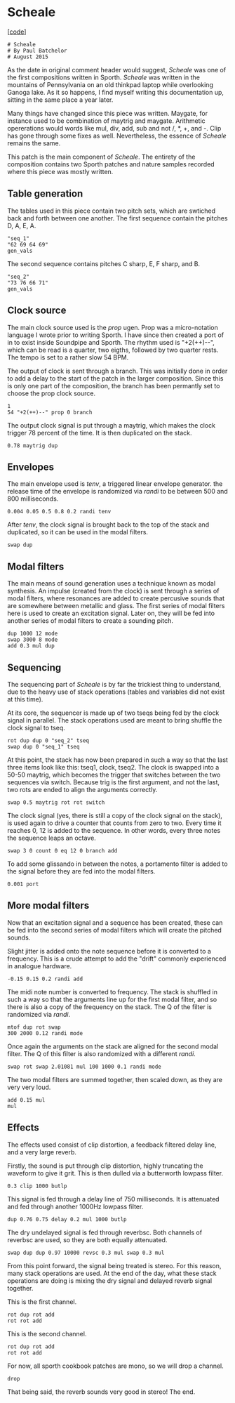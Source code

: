 # Scheale

\[[code](/res/cook/scheale.sp)]



    # Scheale
    # By Paul Batchelor
    # August 2015


As the date in original comment header would suggest, 
*Scheale* was one of the first compositions written in Sporth. 
*Scheale* was written in the mountains of Pennsylvania on an old
thinkpad laptop while overlooking Ganoga lake. As it so happens, I find 
myself writing this documentation up, sitting in the same place a year later.

Many things have changed since this piece was written. Maygate, for instance
used to be combination of maytrig and maygate. Arithmetic opererations 
would words like mul, div, add, sub and not /, \*, +, and -. Clip has gone
through some fixes as well. Nevertheless, the essence of *Scheale* remains
the same.

This patch is the main component of *Scheale*. The entirety of the composition 
contains two Sporth patches and nature samples recorded
where this piece was mostly written. 

## Table generation

The tables used in this piece contain two pitch sets, which are swtiched
back and forth between one another. The first sequence contain the pitches
D, A, E, A. 

    "seq_1"
    "62 69 64 69"
    gen_vals

The second sequence contains pitches C sharp, E, F sharp, and B.

    "seq_2"
    "73 76 66 71"
    gen_vals


## Clock source

The main clock source used is the *prop* ugen. Prop was a micro-notation
language I wrote prior to writing Sporth. I have since then created
a port of in to exist inside Soundpipe and Sporth. The rhythm used
is "+2(++)--", which can be read is a quarter, two eigths, followed by
two quarter rests. The tempo is set to a rather slow 54 BPM. 

The output of clock is sent through a branch. This was initially done
in order to add a delay to the start of the patch in the larger composition. 
Since this is only one part of the composition, the branch has been permantly
set to choose the prop clock source.

    1
    54 "+2(++)--" prop 0 branch

The output clock signal is put through a maytrig, which makes the clock
trigger 78 percent of the time. It is then duplicated on the stack.

    0.78 maytrig dup


## Envelopes

The main envelope used is *tenv*, a triggered linear envelope generator.
the release time of the envelope is randomized via *randi* to be between
500 and 800 milliseconds. 

    0.004 0.05 0.5 0.8 0.2 randi tenv 

After *tenv*, the clock signal is brought back to the top of the stack
and duplicated, so it can be used in the modal filters.

    swap dup


## Modal filters

The main means of sound generation uses a technique known as modal 
synthesis. An impulse (created from the clock)
is sent through a series of modal filters, where
resonances are added to create percusive sounds that are somewhere between
metallic and glass. The first series of modal filters here is used
to create an excitation signal. Later on, they will be fed into
another series of modal filters to create a sounding pitch.

    dup 1000 12 mode
    swap 3000 8 mode
    add 0.3 mul dup


## Sequencing

The sequencing part of *Scheale* is by far the trickiest thing to 
understand, due to the heavy use of stack operations (tables and variables
did not exist at this time). 

At its core, the sequencer is made up of two tseqs  being fed by the clock
signal in parallel. The stack operations used are meant to bring shuffle
the clock signal to tseq. 

    rot dup dup 0 "seq_2" tseq
    swap dup 0 "seq_1" tseq

At this point, the stack has now been prepared in such a way so that the 
last three items look like this: tseq1, clock, tseq2. The clock is swapped
into a 50-50 maytrig, which becomes the trigger that switches between
the two sequences via switch. Because trig is the first argument, and 
not the last, two rots are ended to align the arguments correctly.

    swap 0.5 maytrig rot rot switch

The clock signal (yes, there is still a copy of the clock signal 
on the stack), is used again to drive a counter that counts from zero
to two. Every time it reaches 0, 12 is added to the sequence. In other
words, every three notes the sequence leaps an octave.

    swap 3 0 count 0 eq 12 0 branch add

To add some glissando in between the notes, a portamento filter is 
added to the signal before they are fed into the modal filters.

    0.001 port


## More modal filters

Now that an excitation signal and a sequence has been created, these 
can be fed into the second series of modal filters which will create
the pitched sounds. 

Slight jitter is added onto the note sequence before it is converted
to a frequency. This is a crude attempt to add the "drift" commonly
experienced in analogue hardware.

    -0.15 0.15 0.2 randi add

The midi note number is converted to frequency. The stack is shuffled
in such a way so that the arguments line up for the first modal filter,
and so there is also a copy of the frequency on the stack. The Q of the
filter is randomized via *randi*.

    mtof dup rot swap
    300 2000 0.12 randi mode

Once again the arguments on the stack are aligned for the second 
modal filter. The Q of this filter is also randomized with a different
*randi*.

    swap rot swap 2.01081 mul 100 1000 0.1 randi mode

The two modal filters are summed together, then scaled down, as they 
are very very loud.

    add 0.15 mul
    mul


## Effects

The effects used consist of clip distortion, a feedback filtered delay line,
and a very large reverb. 

Firstly, the sound is put through clip distortion, highly truncating
the waveform to give it grit. This is then dulled via a butterworth
lowpass filter.

    0.3 clip 1000 butlp

This signal is fed through a delay line of 750 milliseconds. It is 
attenuated and fed through another 1000Hz lowpass filter.

    dup 0.76 0.75 delay 0.2 mul 1000 butlp


The dry undelayed signal is fed through reverbsc. Both channels of
reverbsc are used, so they are both equally attenuated.

    swap dup dup 0.97 10000 revsc 0.3 mul swap 0.3 mul

From this point forward, the signal being treated is stereo. For this 
reason, many stack operations are used. At the end of the day, what these
stack operations are doing is mixing the dry signal and delayed reverb
signal together.

This is the first channel.

    rot dup rot add
    rot rot add 

This is the second channel.

    rot dup rot add
    rot rot add 

For now, all sporth cookbook patches are mono, so we will drop a channel.

    drop

That being said, the reverb sounds very good in stereo!
The end.
